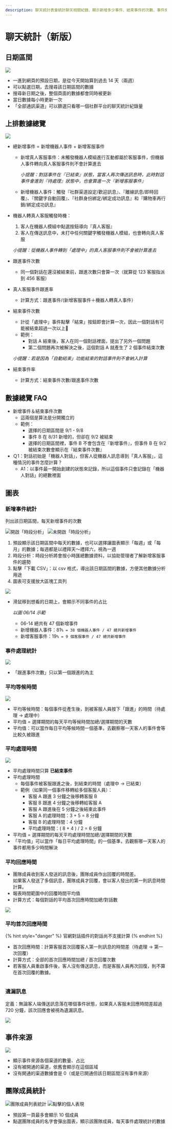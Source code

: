 ```yaml
---
description: 聊天統計表會統計聊天相關紀錄、顯示新增多少事件、結束事件的次數、事件來源渠道。
---
```


# 聊天統計（新版）

## 日期區間

![](<../../.gitbook/assets/截圖 2022-06-20 上午10.38.45.png>)

* 一進到網頁的預設日期，是從今天開始算到過去 14 天（兩週）
* 可以點選日期，去搜尋該日期區間的數據&#x20;
* 搜尋新日期之後，整個頁面的數據都會同時被更新
* 當日數據每小時更新一次
* 「全部通訊渠道」可以篩選只看哪一個社群平台的聊天統計紀錄量

## 上排數據總覽

![](<../../.gitbook/assets/截圖 2022-06-20 上午10.40.41.png>)

*   總新增事件 = 新增機器人事件 + 新增客服事件

    *   新增真人客服事件：未觸發機器人模組進行互動都屬於客服事件，但機器人事件轉向真人客服事件則不會計算進去

        _小提醒：對話事件在『已結束』狀態，當客人再次傳送訊息時，此時對話事件會進到『待處理』狀態中，也會算進一次『新增客服事件』_
    * 新增機器人事件：觸發『社群渠道設定/歡迎訊息』、『離線訊息/即時回覆』、『關鍵字自動回覆』、『社群身份綁定/綁定成功訊息』和『購物車再行銷/綁定成功訊息』


*   機器人轉真人客服觸發時機：

    1. 客人在機器人模組中點選按鈕導向『真人客服』
    2. 客人在傳送訊息中，未打中任何關鍵字觸發機器人模組，也會轉向真人客服

    _小提醒：從機器人事件轉到「處理中」的真人客服事件則不會被計算進去_


* 跟進事件次數
  * 同一個對話在還沒被結束前，跟進次數只會算一次（就算從 123 客服指派到 456 客服）
* 真人客服事件跟進率
  * 計算方式：跟進事件/(新增客服事件＋機器人轉真人事件）
*   結束事件次數

    * 計從「處理中」事件點擊「結束」按鈕即會計算一次，因此一個對話有可能被結束超過一次以上
    * 範例：
      * 對話 A 結束後，客人在同一個對話裡面，提出了另外一個問題
      * 第二個問題再次被解決之後，這個對話 A 就產生了 2 個事件結束次數

    _小提醒：若是因為「自動結束」功能結束的對話事件則不會納入計算_
* 結束事件率
  * 計算方式：結束事件次數/跟進事件次數

## 數據總覽 FAQ

* 新增事件＆結束事件次數
  * 這兩個是算法是分開獨立的
  * 範例：
    * 選擇的日期區間是 9/1 - 9/8
    * 事件 B 在 8/31 新增的，但卻在 9/2 被結束
    * 選擇的日期區間裡，事件 B 不會包含在『新增事件』，但事件 B 在 9/2 被結束次數會顯示在『結束事件次數』
* Ｑ1：對話初始是「機器人對話」，但客人從機器人訊息導到「真人客服」，這種情況的事件怎麼計算？
  * A1：以事件最一開始創建的狀態來記錄，所以這個事件只會記錄在「機器人對話」的總數裡面

## 圖表

### 新增事件統計

列出該日期區間，每天新增事件的次數

![開啟「時段分析」](<../../.gitbook/assets/截圖 2022-06-20 上午11.54.34.png>) ![未開啟「時段分析」](<../../.gitbook/assets/截圖 2022-06-20 上午11.54.26.png>)

1. 預設顯示該日期區間中每天的數據，也可以選擇讓圖表顯示「每週」或「每月」的數據；每週都是以禮拜天～禮拜六，視為一週
2. 時段分析：時段分析將會按小時匯總數據資料，以協助管理者了解新增客服事件的趨勢
3. 點擊「下載 CSV」：以 csv 格式，導出該日期區間的數據，方便其他數據分析用途
4. 圖表可支援放大區塊工具列

![](<../../.gitbook/assets/截圖 2022-06-20 下午5.19.50.png>)

*   滑鼠移到想看的日期上，會顯示不同事件的占比

    _以圖 06/14 示範_

    * 06-14 總共有 47 個新增事件
    * 新增機器人事件：81`% = 38 個機器人事件 / 47 總共新增事件`
    * 新增客服事件：19`% = 9 個客服事件 / 47 總共新增事件`

### 事件處理統計

![](<../../.gitbook/assets/截圖 2022-06-20 下午5.23.52.png>)

* 「跟進事件次數」只以第一個跟進的為主

### 平均等候時間

![](<../../.gitbook/assets/截圖 2022-06-20 下午5.25.08.png>)

* 平均等候時間：每個事件從產生後，到被客服人員按下「跟進」的時間（待處理 -> 處理中）
* 平均值 = 選擇期間的每天平均等候時間加總/選擇期間的天數
* 平均值：可以當作每日平均等候時間一個基準，去觀察哪一天客人的事件會等比較久被跟進

### 平均處理時間

![](<../../.gitbook/assets/截圖 2022-06-20 下午5.31.00.png>)

* 平均處理時間只算 **已結束事件**
* 平均處理時間
  * 每個事件被客服跟進之後，到結束的時間（處理中 -> 已結束）
  * 範例（如果同一個事件移轉給多個客服人員）：
    * 客服 A 跟進 3 分鐘之後移轉客服 B
    * 客服 B 跟進 4 分鐘之後移轉給客服 A
    * 客服 A 跟進後在 5 分鐘之後結束此事件
    * 客服 A 的處理時間：3 + 5 = 8 分鐘
    * 客服 B 的處理時間：4 分鐘
    * 平均處理時間：( 8 + 4 ) / 2 = 6 分鐘
* 平均值 = 選擇期間的每天平均處理時間加總/選擇期間的天數
* 「平均值」可以當作「每日平均處理時間」的一個基準，去觀察哪一天客人的事件都用多少時間解決

### 平均回應時間

* 團隊成員收到客人發送的訊息後，團隊成員作出回覆的時間差。\
  如果客人發送了多個訊息，團隊成員才回覆，會以客人發出的第一則訊息時間計算。
* 報表時間範圍中的回覆時間平均值
* 計算方式：每個對話的平均首次回應時間加總/對話數

![](<../../.gitbook/assets/截圖 2022-06-20 下午5.34.02.png>)

### 平均首次回應時間

{% hint style="danger" %}
官網對話插件的對話尚不支援計算
{% endhint %}

* 首次回應時間：計算客服首次回覆客人第一則訊息的時間差（待處理 -> 第一次回覆）
* 計算方式：全部的首次回應時間加總 / 首次回覆次數
* 若客服人員重啟事件後，客人沒有傳送訊息，而是客服人員再次回復，則不算在首次回覆的數據。

<figure><img src="../../.gitbook/assets/平均首次回應時間.png" alt=""><figcaption></figcaption></figure>

### 遺漏訊息

定義：無論客人端傳送訊息落在哪個事件狀態，如果真人客服未回應時間差超過 720 分鐘，該次回應會被視為遺漏訊息。

![](<../../.gitbook/assets/截圖 2022-06-20 下午6.20.49.png>)



## 事件來源

![](<../../.gitbook/assets/截圖 2022-06-20 下午6.22.48.png>)

* 顯示事件來源各個渠道的數量、占比
* 沒有被開通的渠道，依舊會顯示在這個區域
* 沒有開通的渠道數據會是 0（或是已開通但該日期區間沒有事件來源）

## 團隊成員統計

![團隊成員列表統計](<../../.gitbook/assets/截圖 2022-06-20 下午6.27.18.png>) ![點擊的個人表現](<../../.gitbook/assets/截圖 2022-06-20 下午6.27.07.png>)



* 預設第一頁最多會顯示 10 個成員
* 點選團隊成員的名字會彈出圖表，顯示該團隊成員，每天事件處理統計的數據
